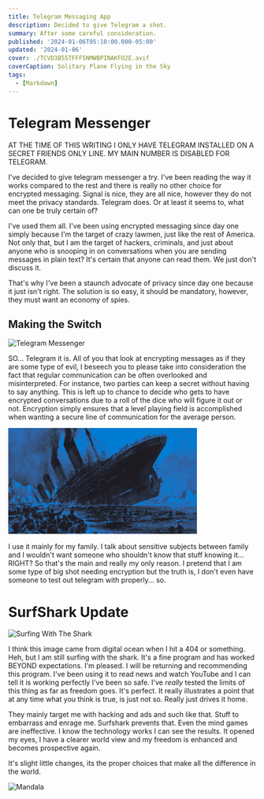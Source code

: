 ```yaml
---
title: Telegram Messaging App
description: Decided to give Telegram a shot.
summary: After some careful consideration.
published: '2024-01-06T05:10:00.000-05:00'
updated: '2024-01-06'
cover: ./TCVD3B55TFFF5NMWBPINAKFO2E.avif
coverCaption: Solitary Plane Flying in the Sky
tags:
  - [Markdown]
---
```

<script lang="ts">
  import Youtube from '$lib/components/youtube.svelte'
</script>

# Telegram Messenger

AT THE TIME OF THIS WRITING I ONLY HAVE TELEGRAM INSTALLED ON A SECRET FRIENDS ONLY LINE. MY MAIN NUMBER IS DISABLED FOR TELEGRAM.  

I've decided to give telegram messenger a try. I've been reading the way it works compared to the rest and there is really no other choice for encrypted messaging. Signal is nice, they are all nice, however they do not meet the privacy standards. Telegram does. Or at least it seems to, what can one be truly certain of?  

I've used them all. I've been using encrypted messaging since day one simply because I'm the target of crazy lawmen, just like the rest of America. Not only that, but I am the target of hackers, criminals, and just about anyone who is snooping in on conversations when you are sending messages in plain text? It's certain that anyone can read them. We just don't discuss it.  

That's why I've been a staunch advocate of privacy since day one because it just isn't right. The solution is so easy, it should be mandatory, however, they must want an economy of spies.  

## Making the Switch

![Telegram Messenger](Y2MIPGOKEZJ7FJBUKZ5O7SEKRE.avif)

SO... Telegram it is. All of you that look at encrypting messages as if they are some type of evil, I beseech you to please take into consideration the fact that regular communication can be often overlooked and misinterpreted. For instance, two parties can keep a secret without having to say anything. This is left up to chance to decide who gets to have encrypted conversations due to a roll of the dice who will figure it out or not. Encryption simply ensures that a level playing field is accomplished when wanting a secure line of communication for the average person.  

![Sinking Ship](R1605G_BIRKINSHAW-383x215.jpg)

I use it mainly for my family. I talk about sensitive subjects between family and I wouldn't want someone who shouldn't know that stuff knowing it... RIGHT? So that's the main and really my only reason. I pretend that I am some type of big shot needing encryption but the truth is, I don't even have someone to test out telegram with properly... so.  

# SurfShark Update

![Surfing With The Shark](08aff3a22157204b3d6c26b4e1a70cc041216bb8.avif)  

I think this image came from digital ocean when I hit a 404 or something. Heh, but I am still surfing with the shark. It's a fine program and has worked BEYOND expectations. I'm pleased. I will be returning and recommending this program. I've been using it to read news and watch YouTube and I can tell it is working perfectly I've been so safe. I've *really* tested the limits of this thing as far as freedom goes. It's perfect. It really illustrates a point that at any time what you think is true, is just not so. Really just drives it home.  

They mainly target me with hacking and ads and such like that. Stuff to embarrass and enrage me. Surfshark prevents that. Even the mind games are ineffective. I know the technology works I can see the results. It opened my eyes, I have a clearer world view and my freedom is enhanced and becomes prospective again.  

It's slight little changes, its the proper choices that make all the difference in the world.  

![Mandala](2aRc9MSDbkH-s6Do22mzH45FhTjzOA4blBDDX7HcINvWLGytrrcOeb9bhVCTT6cuNZitClC7ENABvkMBwkMQQLiZWjoSEjPpVXuJkA.avif)  
